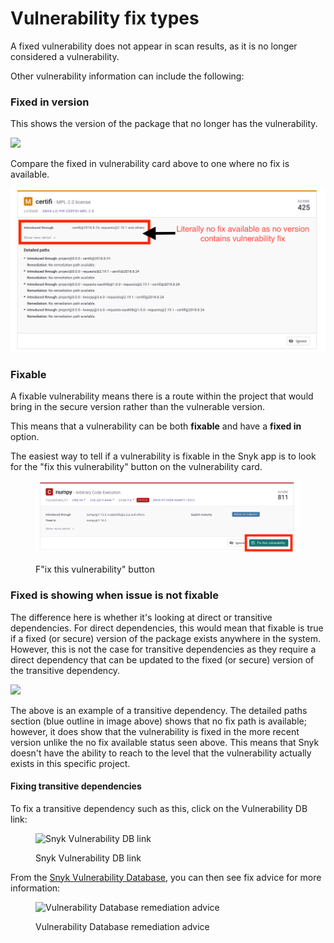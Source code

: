 # Vulnerability fix types

A fixed vulnerability does not appear in scan results, as it is no longer considered a vulnerability.

Other vulnerability information can include the following:

### Fixed in version

This shows the version of the package that no longer has the vulnerability.

![](../../../.gitbook/assets/fix-desc-1.png)

Compare the fixed in vulnerability card above to one where no fix is available.

![](<../../../.gitbook/assets/fix-desc-2 (1) (1) (1) (1) (1) (1) (1) (1) (1) (1) (1) (1) (2).png>)

### Fixable

A fixable vulnerability means there is a route within the project that would bring in the secure version rather than the vulnerable version.

This means that a vulnerability can be both **fixable** and have a **fixed in** option.

The easiest way to tell if a vulnerability is fixable in the Snyk app is to look for the "fix this vulnerability" button on the vulnerability card.

<figure><img src="../../../.gitbook/assets/fix-desc-3 (1).png" alt="&#x22;Fix this vulnerability&#x22; button"><figcaption><p>F"ix this vulnerability" button</p></figcaption></figure>

### Fixed is showing when issue is not fixable

The difference here is whether it's looking at direct or transitive dependencies. For direct dependencies, this would mean that fixable is true if a fixed (or secure) version of the package exists anywhere in the system. However, this is not the case for transitive dependencies as they require a direct dependency that can be updated to the fixed (or secure) version of the transitive dependency.

![](../../../.gitbook/assets/fix-desc-4.png)

The above is an example of a transitive dependency. The detailed paths section (blue outline in image above) shows that no fix path is available; however, it does show that the vulnerability is fixed in the more recent version unlike the no fix available status seen above. This means that Snyk doesn't have the ability to reach to the level that the vulnerability actually exists in this specific project.

#### Fixing transitive dependencies

To fix a transitive dependency such as this, click on the Vulnerability DB link:

<figure><img src="../../../.gitbook/assets/fix-desc-5.png" alt="Snyk Vulnerability DB link"><figcaption><p>Snyk Vulnerability DB link</p></figcaption></figure>

From the [Snyk Vulnerability Database](using-the-snyk-vulnerability-database.md), you can then see fix advice for more information:

<figure><img src="../../../.gitbook/assets/fix-desc-6.png" alt="Vulnerability Database remediation advice"><figcaption><p>Vulnerability Database remediation advice</p></figcaption></figure>
